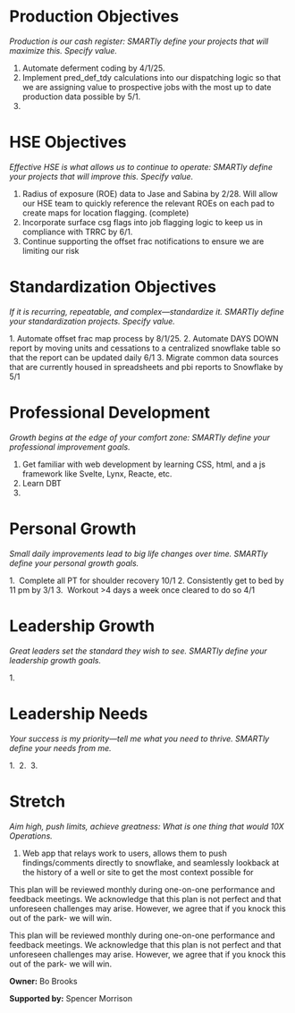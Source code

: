 # Production Objectives

_Production is our cash register: SMARTly define your projects that will maximize this. Specify value._

1. Automate deferment coding by 4/1/25. 
2. Implement pred_def_tdy calculations into our dispatching logic so that we are assigning value to prospective jobs with the most up to date production data possible by 5/1.
3. 

# HSE Objectives

_Effective HSE is what allows us to continue to operate: SMARTly define your projects that will improve this. Specify value._

1. Radius of exposure (ROE) data to Jase and Sabina by 2/28. Will allow our HSE team to quickly reference the relevant ROEs on each pad to create maps for location flagging. (complete)
2. Incorporate surface csg flags into job flagging logic to keep us in compliance with TRRC by 6/1.
3. Continue supporting the offset frac notifications to ensure we are limiting our risk 



# Standardization Objectives

_If it is recurring, repeatable, and complex—standardize it. SMARTly define your standardization projects. Specify value._

1. Automate offset frac map process by 8/1/25.
2. Automate DAYS DOWN report by moving units and cessations to a centralized snowflake table so that the report can be updated daily 6/1
3. Migrate common data sources that are currently housed in spreadsheets and pbi reports to Snowflake by 5/1

# Professional Development

_Growth begins at the edge of your comfort zone: SMARTly define your professional improvement goals._

1. Get familiar with web development by learning CSS, html, and a js framework like Svelte, Lynx, Reacte, etc. 
2. Learn DBT
3. 
# Personal Growth

_Small daily improvements lead to big life changes over time. SMARTly define your personal growth goals._

1.  Complete all PT for shoulder recovery 10/1
2. Consistently get to bed by 11 pm by 3/1
3.  Workout >4 days a week once cleared to do so 4/1

# Leadership Growth

_Great leaders set the standard they wish to see. SMARTly define your leadership growth goals._

1. 


# Leadership Needs

_Your success is my priority—tell me what you need to thrive. SMARTly define your needs from me._

1. 
2. 
3. 

# Stretch

_Aim high, push limits, achieve greatness: What is one thing that would 10X Operations._

1. Web app that relays work to users, allows them to push findings/comments directly to snowflake, and seamlessly lookback at the history of a well or site to get the most context possible for 

This plan will be reviewed monthly during one-on-one performance and feedback meetings. We acknowledge that this plan is not perfect and that unforeseen challenges may arise. However, we agree that if you knock this out of the park- we will win.

This plan will be reviewed monthly during one-on-one performance and feedback meetings. We acknowledge that this plan is not perfect and that unforeseen challenges may arise. However, we agree that if you knock this out of the park- we will win.

**Owner:** Bo Brooks

**Supported by:** Spencer Morrison